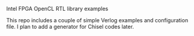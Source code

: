 Intel FPGA OpenCL RTL library examples

This repo includes a couple of simple Verlog examples and
configuration file.  I plan to add a generator for Chisel codes later.
